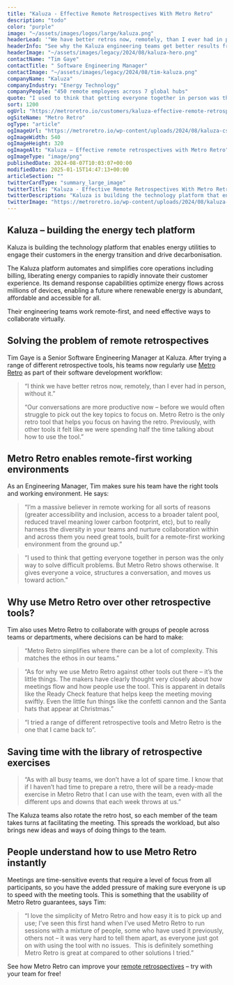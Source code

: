 ```yaml
---
title: "Kaluza - Effective Remote Retrospectives With Metro Retro"
description: "todo"
color: "purple"
image: "~/assets/images/logos/large/kaluza.png"
headerLead: '"We have better retros now, remotely, than I ever had in person."'
headerInfo: "See why the Kaluza engineering teams get better results from their retrospectives using Metro Retro."
headerImage: "~/assets/images/legacy/2024/08/kaluza-hero.png"
contactName: "Tim Gaye"
contactTitle: " Software Engineering Manager"
contactImage: "~/assets/images/legacy/2024/08/tim-kaluza.png"
companyName: "Kaluza"
companyIndustry: "Energy Technology"
companyPeople: "450 remote employees across 7 global hubs"
quote: "I used to think that getting everyone together in person was the only way to solve difficult problems. But Metro Retro shows otherwise. It gives everyone a voice, structures a conversation, and moves us toward action."
sort: 1200
ogUrl: "https://metroretro.io/customers/kaluza-effective-remote-retrospectives-with-metro-retro"
ogSiteName: "Metro Retro"
ogType: "article"
ogImageUrl: "https://metroretro.io/wp-content/uploads/2024/08/kaluza-cs.png"
ogImageWidth: 540
ogImageHeight: 320
ogImageAlt: "Kaluza – Effective remote retrospectives with Metro Retro"
ogImageType: "image/png"
publishedDate: 2024-08-07T10:03:07+00:00
modifiedDate: 2025-01-15T14:47:13+00:00
articleSection: ""
twitterCardType: "summary_large_image"
twitterTitle: "Kaluza - Effective Remote Retrospectives With Metro Retro | Metro Retro"
twitterDescription: "Kaluza is building the technology platform that enables energy utilities to engage their customers in the energy transition and drive decarbonisation."
twitterImage: "https://metroretro.io/wp-content/uploads/2024/08/kaluza-cs.png"
---
```


## Kaluza – building the energy tech platform

Kaluza is building the technology platform that enables energy utilities to engage their customers in the energy transition and drive decarbonisation.

The Kaluza platform automates and simplifies core operations including billing, liberating energy companies to rapidly innovate their customer experience. Its demand response capabilities optimize energy flows across millions of devices, enabling a future where renewable energy is abundant, affordable and accessible for all.

Their engineering teams work remote-first, and need effective ways to collaborate virtually.

## Solving the problem of remote retrospectives

Tim Gaye is a Senior Software Engineering Manager at Kaluza. After trying a range of different retrospective tools, his teams now regularly use [Metro Retro](https://metroretro.io/) as part of their software development workflow:

> “I think we have better retros now, remotely, than I ever had in person, without it.”
>
> “Our conversations are more productive now – before we would often struggle to pick out the key topics to focus on. Metro Retro is the only retro tool that helps you focus on having the retro. Previously, with other tools it felt like we were spending half the time talking about how to use the tool.”

## Metro Retro enables remote-first working environments

As an Engineering Manager, Tim makes sure his team have the right tools and working environment. He says:

> “I’m a massive believer in remote working for all sorts of reasons (greater accessibility and inclusion, access to a broader talent pool, reduced travel meaning lower carbon footprint, etc), but to really harness the diversity in your teams and nurture collaboration within and across them you need great tools, built for a remote-first working environment from the ground up.”

> “I used to think that getting everyone together in person was the only way to solve difficult problems. But Metro Retro shows otherwise. It gives everyone a voice, structures a conversation, and moves us toward action.”

## Why use Metro Retro over other retrospective tools?

Tim also uses Metro Retro to collaborate with groups of people across teams or departments, where decisions can be hard to make:

> “Metro Retro simplifies where there can be a lot of complexity. This matches the ethos in our teams.”

> “As for why we use Metro Retro against other tools out there – it’s the little things. The makers have clearly thought very closely about how meetings flow and how people use the tool. This is apparent in details like the Ready Check feature that helps keep the meeting moving swiftly. Even the little fun things like the confetti cannon and the Santa hats that appear at Christmas.”

> “I tried a range of different retrospective tools and Metro Retro is the one that I came back to”.

## Saving time with the library of retrospective exercises

> “As with all busy teams, we don’t have a lot of spare time. I know that if I haven’t had time to prepare a retro, there will be a ready-made exercise in Metro Retro that I can use with the team, even with all the different ups and downs that each week throws at us.”

The Kaluza teams also rotate the retro host, so each member of the team takes turns at facilitating the meeting. This spreads the workload, but also brings new ideas and ways of doing things to the team.

## People understand how to use Metro Retro instantly

Meetings are time-sensitive events that require a level of focus from all participants, so you have the added pressure of making sure everyone is up to speed with the meeting tools. This is something that the usability of Metro Retro guarantees, says Tim:

> “I love the simplicity of Metro Retro and how easy it is to pick up and use; I’ve seen this first hand when I’ve used Metro Retro to run sessions with a mixture of people, some who have used it previously, others not – it was very hard to tell them apart, as everyone just got on with using the tool with no issues.  This is definitely something Metro Retro is great at compared to other solutions I tried.”

See how Metro Retro can improve your [remote retrospectives](/agile-retrospectives) – try with your team for free!
